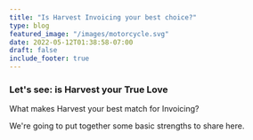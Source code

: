 ```yaml
---
title: "Is Harvest Invoicing your best choice?"
type: blog
featured_image: "/images/motorcycle.svg"
date: 2022-05-12T01:38:58-07:00
draft: false
include_footer: true
---
```


### Let's see: is Harvest your True Love

What makes Harvest your best match for Invoicing?

We're going to put together some basic strengths to share here.

